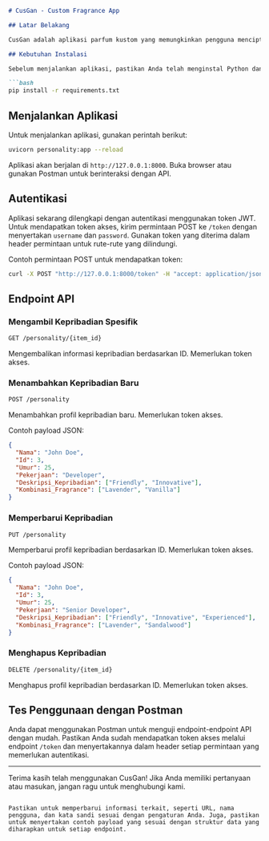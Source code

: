 ```markdown
# CusGan - Custom Fragrance App

## Latar Belakang

CusGan adalah aplikasi parfum kustom yang memungkinkan pengguna menciptakan wewangian yang sesuai dengan karakteristik kepribadian mereka. Aplikasi ini menggunakan mikroservis untuk melakukan tes kepribadian dan menentukan kombinasi wewangian yang cocok. Pengguna dapat menambahkan, memperbarui, menghapus, dan melihat profil kepribadian mereka.

## Kebutuhan Instalasi

Sebelum menjalankan aplikasi, pastikan Anda telah menginstal Python dan pip. Selanjutnya, instal dependensi dengan menjalankan perintah berikut:

```bash
pip install -r requirements.txt
```

## Menjalankan Aplikasi

Untuk menjalankan aplikasi, gunakan perintah berikut:

```bash
uvicorn personality:app --reload
```

Aplikasi akan berjalan di `http://127.0.0.1:8000`. Buka browser atau gunakan Postman untuk berinteraksi dengan API.

## Autentikasi

Aplikasi sekarang dilengkapi dengan autentikasi menggunakan token JWT. Untuk mendapatkan token akses, kirim permintaan POST ke `/token` dengan menyertakan `username` dan `password`. Gunakan token yang diterima dalam header permintaan untuk rute-rute yang dilindungi.

Contoh permintaan POST untuk mendapatkan token:

```bash
curl -X POST "http://127.0.0.1:8000/token" -H "accept: application/json" -H "Content-Type: application/x-www-form-urlencoded" -d "username=testuser&password=testpassword"
```

## Endpoint API

### Mengambil Kepribadian Spesifik

```bash
GET /personality/{item_id}
```

Mengembalikan informasi kepribadian berdasarkan ID. Memerlukan token akses.

### Menambahkan Kepribadian Baru

```bash
POST /personality
```

Menambahkan profil kepribadian baru. Memerlukan token akses.

Contoh payload JSON:

```json
{
  "Nama": "John Doe",
  "Id": 3,
  "Umur": 25,
  "Pekerjaan": "Developer",
  "Deskripsi_Kepribadian": ["Friendly", "Innovative"],
  "Kombinasi_Fragrance": ["Lavender", "Vanilla"]
}
```

### Memperbarui Kepribadian

```bash
PUT /personality
```

Memperbarui profil kepribadian berdasarkan ID. Memerlukan token akses.

Contoh payload JSON:

```json
{
  "Nama": "John Doe",
  "Id": 3,
  "Umur": 25,
  "Pekerjaan": "Senior Developer",
  "Deskripsi_Kepribadian": ["Friendly", "Innovative", "Experienced"],
  "Kombinasi_Fragrance": ["Lavender", "Sandalwood"]
}
```

### Menghapus Kepribadian

```bash
DELETE /personality/{item_id}
```

Menghapus profil kepribadian berdasarkan ID. Memerlukan token akses.

## Tes Penggunaan dengan Postman

Anda dapat menggunakan Postman untuk menguji endpoint-endpoint API dengan mudah. Pastikan Anda sudah mendapatkan token akses melalui endpoint `/token` dan menyertakannya dalam header setiap permintaan yang memerlukan autentikasi.

---

Terima kasih telah menggunakan CusGan! Jika Anda memiliki pertanyaan atau masukan, jangan ragu untuk menghubungi kami.
```

Pastikan untuk memperbarui informasi terkait, seperti URL, nama pengguna, dan kata sandi sesuai dengan pengaturan Anda. Juga, pastikan untuk menyertakan contoh payload yang sesuai dengan struktur data yang diharapkan untuk setiap endpoint.